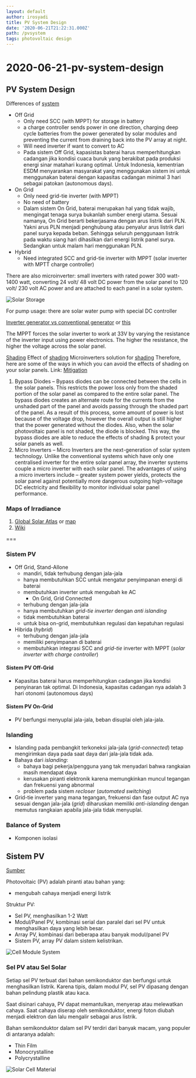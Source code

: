 ```yaml
---
layout: default
author: irosyadi
title: PV System Design
date: '2020-06-21T21:22:31.000Z'
path: /pvsystem
tags: photovoltaic design
---
```


# 2020-06-21-pv-system-design

## PV System Design

Differences of [system](https://energyinformative.org/grid-tied-off-grid-and-hybrid-solar-systems/)

* Off Grid 
  * Only need SCC \(with MPPT\) for storage in battery
  * a charge controller sends power in one direction, charging deep cycle batteries from the power generated by solar modules and preventing the current from draining back into the PV array at night.
  * Will need inverter if want to convert to AC
  * Pada sistem Off Grid, kapasistas baterai harus memperhitungkan cadangan jika kondisi cuaca buruk yang berakibat pada produksi energi sinar matahari kurang optimal. Untuk Indonesia, kementrian ESDM menyarankan masyarakat yang menggunakan sistem ini untuk menggunakan baterai dengan kapasitas cadangan minimal 3 hari sebagai patokan \(autonomous days\).
* On Grid
  * Only need grid-tie inverter \(with MPPT\) 
  * No need of battery
  * Dalam sistem On Grid, baterai merupakan hal yang tidak wajib, mengingat tenaga surya bukanlah sumber energi utama. Sesuai namanya, On Grid berarti bekerjasama dengan arus listrik dari PLN. Yakni arus PLN menjadi penghubung atau penyalur arus listrik dari panel surya kepada beban. Sehingga seluruh penggunaan listrik pada waktu siang hari dihasilkan dari energi listrik panel surya. Sedangkan untuk malam hari menggunakan PLN.
* Hybrid
  * Need integrated SCC and grid-tie inverter with MPPT \(solar inverter with MPTT charge controller\)

There are also microinverter: small inverters with rated power 300 watt-1400 watt, converting 24 volt/ 48 volt DC power from the solar panel to 120 volt/ 230 volt AC power and are attached to each panel in a solar system.

![Solar Storage](https://www.magnum-dimensions.com/sites/default/files/images/knowledge-articles/SolarBstorage_Storage.png%3)

For pump usage: there are solar water pump with special DC controller

[Inverter generator vs conventional generator](https://www.bestgenerator.org/inverter-generators-vs-conventional-generators-whats-the-difference/) or [this](http://www.generatorgrader.com/what-is-an-inverter-generator/)

The MPPT forces the solar inverter to work at 33V by varying the resistance of the inverter input using power electronics. The higher the resistance, the higher the voltage across the solar panel.

[Shading](https://www.infiniteenergy.com.au/shading-solar-pv-systems/) Effect of [shading](http://article.sapub.org/10.5923.c.ep.201501.01.html) Microinverters solution for [shading](https://www.solarchoice.net.au/blog/partial-shading-is-bad-for-solar-panels-power-systems/) Therefore, here are some of the ways in which you can avoid the effects of shading on your solar panels. Link: [Mitigation](https://blog.aurorasolar.com/shading-losses-for-pv-systems-and-techniques-to-mitigate-them/)

1. Bypass Diodes – Bypass diodes can be connected between the cells in the solar panels. This restricts the power loss only from the shaded portion of the solar panel as compared to the entire solar panel. The bypass diodes creates an alternate route for the currents from the unshaded part of the panel and avoids passing through the shaded part of the panel. As a result of this process, some amount of power is lost because of the voltage drop, however the overall output is still higher that the power generated without the diodes. Also, when the solar photovoltaic panel is not shaded, the diode is blocked. This way, the bypass diodes are able to reduce the effects of shading & protect your solar panels as well.
2. Micro Inverters – Micro Inverters are the next-generation of solar system technology. Unlike the conventional systems which have only one centralised inverter for the entire solar panel array, the inverter systems couple a micro inverter with each solar panel. The advantages of using a micro inverters include – greater system power yields, protects the solar panel against potentially more dangerous outgoing high-voltage DC electricity and flexibility to monitor individual solar panel performance.

### Maps of Irradiance

1. [Global Solar Atlas](https://globalsolaratlas.info/) or [map](https://solargis.com/maps-and-gis-data/download/world)
2. [Wiki](https://en.wikipedia.org/wiki/Solar_irradiance)

===

### Sistem PV

* Off Grid, Stand-Allone
  * mandiri, tidak terhubung dengan jala-jala
  * hanya membutuhkan SCC untuk mengatur penyimpanan energi di baterai
  * membutuhkan inverter untuk mengubah ke AC
    * On Grid, Grid Connected
  * terhubung dengan jala-jala
  * hanya membutuhkan _grid-tie inverter_ dengan _anti islanding_
  * tidak membutuhkan baterai
  * untuk bisa on-grid, membutuhkan regulasi dan kepatuhan regulasi
* Hibrida \(_hybrid_\)
  * terhubung dengan jala-jala
  * memiliki penyimpanan di baterai
  * membutuhkan integrasi SCC and _grid-tie_ inverter with MPPT \(_solar inverter with charge controller_\)

#### Sistem PV Off-Grid

* Kapasitas baterai harus memperhitungkan cadangan jika kondisi penyinaran tak optimal. Di Indonesia, kapasitas cadangan nya adalah 3 hari otonomi \(autonomous days\) 

#### Sistem PV On-Grid

* PV berfungsi menyuplai jala-jala, beban disuplai oleh jala-jala.

### Islanding

* Islanding pada pembangkit terkoneksi jala-jala \(_grid-connected_\) tetap mengirimkan daya pada saat daya dari jala-jala tidak ada.
* Bahaya dari _islanding_:
  * bahaya bagi pekerja/pengguna yang tak menyadari bahwa rangkaian masih mendapat daya
  * kerusakan piranti elektronik karena memungkinkan muncul tegangan dan frekuensi yang abnormal
  * problem pada sistem _recloser_ \(_automated switching_\)
* Grid-tie inverter yang mana tegangan, frekuensi dan fase output AC nya sesuai dengan jala-jala \(_grid_\) diharuskan memiliki _anti-islanding_ dengan memutus rangkaian apabila jala-jala tidak menyuplai.

### Balance of System

* Komponen isolasi 

## Sistem PV

[Sumber](https://www.energy.gov/eere/solar/articles/solar-photovoltaic-technology-basics)

Photovoltaic \(PV\) adalah piranti atau bahan yang:

* mengubah cahaya menjadi energi listrik

Struktur PV:

* Sel PV, menghasilkan 1-2 Watt
* Modul/Panel PV, kombinasi serial dan paralel dari sel PV untuk menghasilkan daya yang lebih besar. 
* Array PV, kombinasi dari beberapa atau banyak modul/panel PV
* Sistem PV, array PV dalam sistem kelistrikan. 

![Cell Module System](https://www.energy.gov/sites/prod/files/styles/borealis_photo_gallery_large_respondxl/public/2019/12/f69/Cell-Module-System-fin.png)

### Sel PV atau Sel Solar

Setiap sel PV terbuat dari bahan semikonduktor dan berfungsi untuk menghasilkan listrik. Karena tipis, dalam modul PV, sel PV dipasang dengan bahan pelindung plastik atau kaca.

Saat disinari cahaya, PV dapat memantulkan, menyerap atau melewatkan cahaya. Saat cahaya diserap oleh semikonduktor, energi foton diubah menjadi elektron dan lalu mengalir sebagai arus listrik.

Bahan semikonduktor dalam sel PV terdiri dari banyak macam, yang populer di antaranya adalah:

* Thin Film
* Monocrystalline
* Polycrystalline

![Solar Cell Material](https://www.energy.gov/sites/prod/files/styles/borealis_photo_gallery_large_respondxl/public/2019/12/f69/Solar-Cell-Materials-fin.png)

